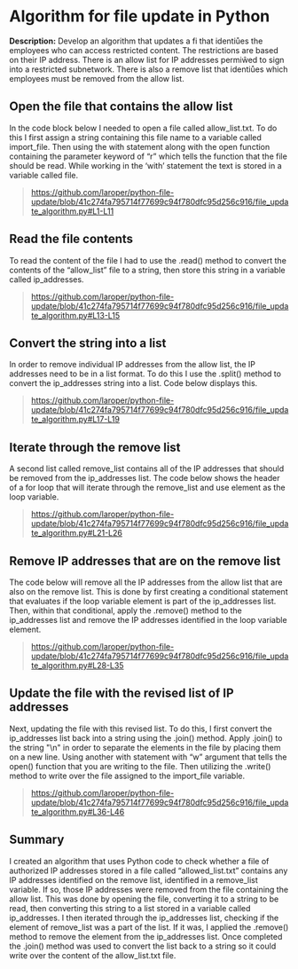# Algorithm for file update in Python
**Description:** Develop an algorithm that updates a fi that identiůes the employees who can access restricted content. The restrictions are based on their IP address. There is an allow list for IP addresses permiŵed to sign into a restricted subnetwork. There is also a remove list that identiůes which employees must be removed from the allow list.

## Open the file that contains the allow list
In the code block below I needed to open a file called allow_list.txt. To do this I first assign a string containing this file name to a variable called import_file. Then using the with statement along with the open function containing the parameter keyword of “r” which tells the function that the file should be read. While working in the ‘with’ statement the text is stored in a variable called file. 

> https://github.com/laroper/python-file-update/blob/41c274fa795714f77699c94f780dfc95d256c916/file_update_algorithm.py#L1-L11

## Read the file contents
To read the content of the file I had to use the .read() method to convert the contents of the “allow_list” file to a string, then store this string in a variable called ip_addresses.  

> https://github.com/laroper/python-file-update/blob/41c274fa795714f77699c94f780dfc95d256c916/file_update_algorithm.py#L13-L15

## Convert the string into a list
In order to remove individual IP addresses from the allow list, the IP addresses need to be in a list format. To do this I use the .split() method to convert the ip_addresses string into a list. Code below displays this.

> https://github.com/laroper/python-file-update/blob/41c274fa795714f77699c94f780dfc95d256c916/file_update_algorithm.py#L17-L19

## Iterate through the remove list
A second list called remove_list contains all of the IP addresses that should be removed from the ip_addresses list. The code below shows the header of a for loop that will iterate through the remove_list and use element as the loop variable.

> https://github.com/laroper/python-file-update/blob/41c274fa795714f77699c94f780dfc95d256c916/file_update_algorithm.py#L21-L26

## Remove IP addresses that are on the remove list
The code below will remove all the IP addresses from the allow list that are also on the remove list. This is done by first creating a conditional statement that evaluates if the loop variable element is part of the ip_addresses list. Then, within that conditional, apply the .remove() method to the ip_addresses list and remove the IP addresses identified in the loop variable element. 

> https://github.com/laroper/python-file-update/blob/41c274fa795714f77699c94f780dfc95d256c916/file_update_algorithm.py#L28-L35

## Update the file with the revised list of IP addresses 
Next, updating the file with this revised list. To do this, I first convert the ip_addresses list back into a string using the .join() method. Apply .join() to the string "\n" in order to separate the elements in the file by placing them on a new line. Using another with statement with “w” argument that tells the open() function that you are writing to the file. Then utilizing the  .write() method to write over the file assigned to the import_file variable.

> https://github.com/laroper/python-file-update/blob/41c274fa795714f77699c94f780dfc95d256c916/file_update_algorithm.py#L36-L46

## Summary
I created an algorithm that uses Python code to check whether a file of authorized IP addresses stored in a file called “allowed_list.txt” contains any IP addresses identified on the remove list, identified in a remove_list variable. If so, those IP addresses were removed from the file containing the allow list. This was done by opening the file, converting it to a string to be read, then converting this string to a list stored in a variable called ip_addresses. I then iterated through the ip_addresses list, checking if the element of remove_list was a part of the list. If it was, I applied the .remove() method to remove the element from the ip_addresses list. Once completed the .join() method was used to convert the list back to a string so it could write over the content of the allow_list.txt file.


